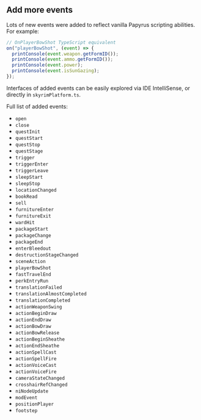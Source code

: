 ## Add more events

Lots of new events were added to reflect vanilla Papyrus scripting abilities. For example:

```typescript
// OnPlayerBowShot TypeScript equivalent
on("playerBowShot", (event) => {
  printConsole(event.weapon.getFormID());
  printConsole(event.ammo.getFormID());
  printConsole(event.power);
  printConsole(event.isSunGazing);
});
```

Interfaces of added events can be easily explored via IDE IntelliSense, or directly in `skyrimPlatform.ts`.

Full list of added events:

- `open`
- `close`
- `questInit`
- `questStart`
- `questStop`
- `questStage`
- `trigger`
- `triggerEnter`
- `triggerLeave`
- `sleepStart`
- `sleepStop`
- `locationChanged`
- `bookRead`
- `sell`
- `furnitureEnter`
- `furnitureExit`
- `wardHit`
- `packageStart`
- `packageChange`
- `packageEnd`
- `enterBleedout`
- `destructionStageChanged`
- `sceneAction`
- `playerBowShot`
- `fastTravelEnd`
- `perkEntryRun`
- `translationFailed`
- `translationAlmostCompleted`
- `translationCompleted`
- `actionWeaponSwing`
- `actionBeginDraw`
- `actionEndDraw`
- `actionBowDraw`
- `actionBowRelease`
- `actionBeginSheathe`
- `actionEndSheathe`
- `actionSpellCast`
- `actionSpellFire`
- `actionVoiceCast`
- `actionVoiceFire`
- `cameraStateChanged`
- `crosshairRefChanged`
- `niNodeUpdate`
- `modEvent`
- `positionPlayer`
- `footstep`
